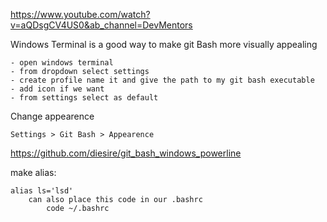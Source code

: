 https://www.youtube.com/watch?v=aQDsgCV4US0&ab_channel=DevMentors

Windows Terminal is a good way to make git Bash more visually appealing

    - open windows terminal
    - from dropdown select settings
    - create profile name it and give the path to my git bash executable
    - add icon if we want
    - from settings select as default

Change appearence 

    Settings > Git Bash > Appearence

https://github.com/diesire/git_bash_windows_powerline

make alias:

    alias ls='lsd'
        can also place this code in our .bashrc
            code ~/.bashrc